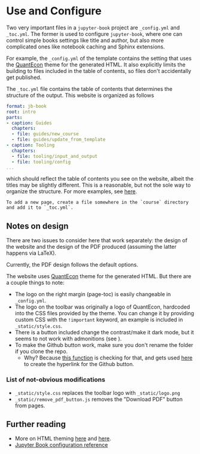 # Use and Configure

Two very important files in a `jupyter-book` project are `_config.yml` and `_toc.yml`.
The former is used to configure `jupyter-book`, where one can control simple books settings like title and author, but also more complicated ones like notebook caching and Sphinx extensions.

For example, the `_config.yml` of the template contains the setting that uses the [QuantEcon](https://github.com/QuantEcon/quantecon-book-theme) theme for the generated HTML. 
It also explicitly limits the building to files included in the table of contents, so files don't accidentally get published.

The `_toc.yml` file contains the table of contents that determines the structure of the output.
This website is organized as follows
```yaml
format: jb-book
root: intro
parts:
- caption: Guides
  chapters:
  - file: guides/new_course
  - file: guides/update_from_template
- caption: Tooling
  chapters:
  - file: tooling/input_and_output
  - file: tooling/config
...
```
which should reflect the table of contents you see on the website, albeit the titles may be slightly different.
This is a reasonable, but not the sole way to organize the structure. For more examples, see [here](https://jupyterbook.org/en/stable/structure/toc.html).

```{note}
To add a new page, create a file somewhere in the `course` directory and add it to `_toc.yml`.
```

## Notes on design

There are two issues to consider here that work separately: the design of the website and the design of the PDF produced (assuming the latter happens via LaTeX).

Currently, the PDF design follows the default options.

The website uses [QuantEcon](https://github.com/QuantEcon/quantecon-book-theme) theme for the generated HTML. But there are a couple things to note:
- The logo on the right margin (page-toc) is easily changeable in `_config.yml`.
- The logo on the toolbar was originally a logo of QuantEcon, hardcoded into the CSS files provided by the theme. You can change it by providing custom CSS with the `!important` keyword, an example is included in `_static/style.css`.
- There is a button included change the contrast/make it dark mode, but it seems to not work with admonitions (see [](../content/math_and_code.md)).
- To make the Github button work, make sure you don't rename the folder if you clone the repo.
  - Why? Because [this function](https://github.com/QuantEcon/quantecon-book-theme/blob/555f1c8897a9f6a40c2f653fc2bfcf84be30f040/src/quantecon_book_theme/__init__.py#L163-L173) is checking for that, and gets used [here](https://github.com/QuantEcon/quantecon-book-theme/blob/555f1c8897a9f6a40c2f653fc2bfcf84be30f040/src/quantecon_book_theme/theme/quantecon_book_theme/layout.html#L253) to create the hyperlink for the Github button.


### List of not-obvious modifications
- `_static/style.css` replaces the toolbar logo with `_static/logo.png`
- `_static/remove_pdf_button.js` removes the "Download PDF" button from pages.

## Further reading
- More on HTML theming [here](https://jupyterbook.org/en/stable/advanced/sphinx.html#choose-a-custom-sphinx-theme) and [here](https://www.sphinx-doc.org/en/master/usage/theming.html).
- [Jupyter Book configuration reference](https://jupyterbook.org/en/stable/customize/config.html)